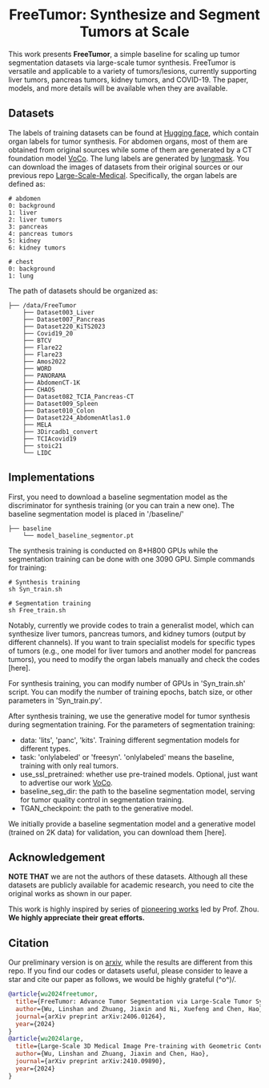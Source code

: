 <div align="center">
<h1>FreeTumor: Synthesize and Segment Tumors at Scale</h1>

</div>

This work presents **FreeTumor**, a simple baseline for scaling up tumor segmentation datasets via large-scale tumor synthesis. FreeTumor is versatile and applicable to a variety of tumors/lesions, currently supporting liver tumors, pancreas tumors, kidney tumors, and COVID-19. The paper, models, and more details will be available when they are available.


## Datasets

The labels of training datasets can be found at [Hugging face](https://huggingface.co/datasets/Luffy503/FreeTumor), which contain organ labels for tumor synthesis. For abdomen organs, most of them are obtained from original sources while some of them are generated by a CT foundation model [VoCo](https://github.com/Luffy03/Large-Scale-Medical). The lung labels are generated by [lungmask](https://github.com/JoHof/lungmask). You can download the images of datasets from their original sources or our previous repo [Large-Scale-Medical](https://github.com/Luffy03/Large-Scale-Medical). Specifically, the organ labels are defined as:
```
# abdomen
0: background
1: liver
2: liver tumors
3: pancreas
4: pancreas tumors
5: kidney
6: kidney tumors

# chest
0: background
1: lung
```

The path of datasets should be organized as:
```
├── /data/FreeTumor
    ├── Dataset003_Liver
    ├── Dataset007_Pancreas
    ├── Dataset220_KiTS2023
    ├── Covid19_20
    ├── BTCV
    ├── Flare22
    ├── Flare23
    ├── Amos2022
    ├── WORD
    ├── PANORAMA
    ├── AbdomenCT-1K
    ├── CHAOS
    ├── Dataset082_TCIA_Pancreas-CT
    ├── Dataset009_Spleen
    ├── Dataset010_Colon
    ├── Dataset224_AbdomenAtlas1.0
    ├── MELA
    ├── 3Dircadb1_convert
    ├── TCIAcovid19
    ├── stoic21
    └── LIDC
```

## Implementations

First, you need to download a baseline segmentation model as the discriminator for synthesis training (or you can train a new one). The baseline segmentation model is placed in '/baseline/'
```
├── baseline
    └── model_baseline_segmentor.pt
```

The synthesis training is conducted on 8*H800 GPUs while the segmentation training can be done with one 3090 GPU. Simple commands for training:
```
# Synthesis training
sh Syn_train.sh

# Segmentation training
sh Free_train.sh
```

Notably, currently we provide codes to train a generalist model, which can synthesize liver tumors, pancreas tumors, and kidney tumors (output by different channels). If you want to train specialist models for specific types of tumors (e.g., one model for liver tumors and another model for pancreas tumors), you need to modify the organ labels manually and check the codes [here]. 

For synthesis training, you can modify number of GPUs in 'Syn_train.sh' script. You can modify the number of training epochs, batch size, or other parameters in 'Syn_train.py'.

After synthesis training, we use the generative model for tumor synthesis during segmentation training. For the parameters of segmentation training:

- data: 'lits', 'panc', 'kits'. Training different segmentation models for different types. 
- task: 'onlylabeled' or 'freesyn'. 'onlylabeled' means the baseline, training with only real tumors.
- use_ssl_pretrained: whether use pre-trained models. Optional, just want to advertise our work [VoCo](https://github.com/Luffy03/Large-Scale-Medical).
- baseline_seg_dir: the path to the baseline segmentation model, serving for tumor quality control in segmentation training.
- TGAN_checkpoint: the path to the generative model.

We initially provide a baseline segmentation model and a generative model (trained on 2K data) for validation, you can download them [here].


## Acknowledgement

 **NOTE THAT** we are not the authors of these datasets. Although all these datasets are publicly available for academic research, you need to cite the original works as shown in our paper. 
 
This work is highly inspired by series of [pioneering works](https://github.com/MrGiovanni/SyntheticTumors) led by Prof. Zhou. **We highly appreciate their great efforts.**

## Citation

Our preliminary version is on [arxiv](https://arxiv.org/abs/2406.01264), while the results are different from this repo. If you find our codes or datasets useful, please consider to leave a star and cite our paper as follows, we would be highly grateful (^o^)/.

```bibtex
@article{wu2024freetumor,
  title={FreeTumor: Advance Tumor Segmentation via Large-Scale Tumor Synthesis},
  author={Wu, Linshan and Zhuang, Jiaxin and Ni, Xuefeng and Chen, Hao},
  journal={arXiv preprint arXiv:2406.01264},
  year={2024}
}
@article{wu2024large,
  title={Large-Scale 3D Medical Image Pre-training with Geometric Context Priors},
  author={Wu, Linshan and Zhuang, Jiaxin and Chen, Hao},
  journal={arXiv preprint arXiv:2410.09890},
  year={2024}
}
```
